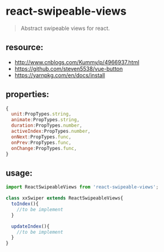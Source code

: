# react-swipeable-views
> Abstract swipeable views for react.


## resource:
+ http://www.cnblogs.com/Kummy/p/4966937.html
+ https://github.com/steven5538/vue-button
+ https://yarnpkg.com/en/docs/install


## properties:
```javascript
{
  unit:PropTypes.string,
  animate:PropTypes.string,
  duration:PropTypes.number,
  activeIndex:PropTypes.number,
  onNext:PropTypes.func,
  onPrev:PropTypes.func,
  onChange:PropTypes.func,
}
```

## usage:
```javascript
import ReactSwipeableViews from 'react-swipeable-views';

class xxSwiper extends ReactSwipeableViews{
  toIndex(){
    //to be implement
  }

  updateIndex(){
    //to be implement
  }
}
```
